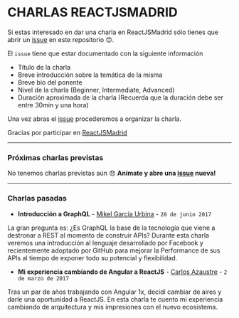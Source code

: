 CHARLAS REACTJSMADRID
=====================

Si estas interesado en dar una charla en ReactJSMadrid sólo tienes que abrir un [issue](https://github.com/ReactJSMadrid/talks/issues/new) en este repositorio 😊.

El `issue` tiene que estar documentado con la siguiente información

* Título de la charla
* Breve introducción sobre la temática de la misma
* Breve bio del ponente
* Nivel de la charla (Beginner, Intermediate, Advanced)
* Duración aproximada de la charla (Recuerda que la duración debe ser entre 30min y una hora)

Una vez abras el [issue](https://github.com/ReactJSMadrid/talks/issues/new) procederemos a organizar la charla.

Gracias por participar en [ReactJSMadrid](https://www.meetup.com/es-ES/ReactJS-Madrid)

--------
### Próximas charlas previstas

No tenemos charlas previstas aún  😞  **Anímate y abre una [issue](https://github.com/ReactJSMadrid/talks/issues/new) nueva!**

-------
### Charlas pasadas


* **Introducción a GraphQL** - [Mikel García Urbina](https://twitter.com/Gartzia6) - `20 de junio 2017`

 La gran pregunta es: ¿Es GraphQL la base de la tecnología que viene a destronar a REST al momento de construir APIs? Durante esta charla veremos una introducción al lenguaje desarrollado por Facebook y recientemente adoptado por GitHub para mejorar la Performance de sus APIs al tiempo de exponer todo su potencial y flexibilidad.

* **Mi experiencia cambiando de Angular a ReactJS** - [Carlos Azaustre](https://twitter.com/carlosazaustre) - `2 de marzo de 2017`

 Tras un par de años trabajando con Angular 1x, decidí cambiar de aires y darle una oportunidad a ReactJS. En esta charla te cuento mi experiencia cambiando de arquitectura y mis impresiones con el nuevo ecosistema.
